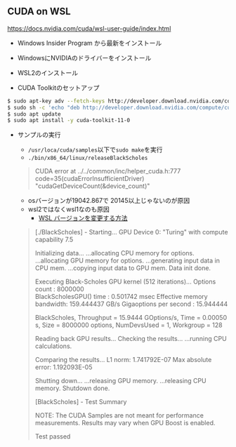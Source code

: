 ## CUDA on WSL
https://docs.nvidia.com/cuda/wsl-user-guide/index.html

- Windows Insider Program から最新をインストール
- WindowsにNVIDIAのドライバーをインストール
- WSL2のインストール

- CUDA Toolkitのセットアップ
```bash
$ sudo apt-key adv --fetch-keys http://developer.download.nvidia.com/compute/cuda/repos/ubuntu1804/x86_64/7fa2af80.pub
$ sudo sh -c 'echo "deb http://developer.download.nvidia.com/compute/cuda/repos/ubuntu1804/x86_64 /" > /etc/apt/sources.list.d/cuda.list'
$ sudo apt update 
$ sudo apt install -y cuda-toolkit-11-0
```

- サンプルの実行
    - `/usr/loca/cuda/samples`以下で`sudo make`を実行
    - `./bin/x86_64/linux/releaseBlackScholes`
    > CUDA error at ../../common/inc/helper_cuda.h:777 code=35(cudaErrorInsufficientDriver) "cudaGetDeviceCount(&device_count)" 

    - osバージョンが19042.867で 20145以上じゃないのが原因
    - wsl2ではなくwsl1なのも原因
        - [WSL バージョンを変更する方法](https://kb.seeck.jp/archives/16950)
    
    > [./BlackScholes] - Starting...
    > GPU Device 0: "Turing" with compute capability 7.5
    > 
    > Initializing data...
    > ...allocating CPU memory for options.
    > ...allocating GPU memory for options.
    > ...generating input data in CPU mem.
    > ...copying input data to GPU mem.
    > Data init done.
    > 
    > Executing Black-Scholes GPU kernel (512 iterations)...
    > Options count             : 8000000     
    > BlackScholesGPU() time    : 0.501742 msec
    > Effective memory bandwidth: 159.444437 GB/s
    > Gigaoptions per second    : 15.944444     
    > 
    > BlackScholes, Throughput = 15.9444 GOptions/s, Time = 0.00050 s, Size = 8000000 options, NumDevsUsed = 1, Workgroup = 128
    > 
    > Reading back GPU results...
    > Checking the results...
    > ...running CPU calculations.
    > 
    > Comparing the results...
    > L1 norm: 1.741792E-07
    > Max absolute error: 1.192093E-05
    > 
    > Shutting down...
    > ...releasing GPU memory.
    > ...releasing CPU memory.
    > Shutdown done.
    > 
    > [BlackScholes] - Test Summary
    > 
    > NOTE: The CUDA Samples are not meant for performance measurements. Results may vary when GPU Boost is enabled.
    > 
    > Test passed

